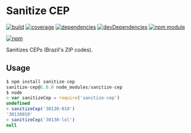 # Sanitize CEP

[![build](https://travis-ci.org/tallesl/sanitize-cep.png)](https://travis-ci.org/tallesl/sanitize-cep)
[![coverage](https://coveralls.io/repos/tallesl/sanitize-cep/badge.png?branch=master)](https://coveralls.io/r/tallesl/sanitize-cep?branch=master)
[![dependencies](https://david-dm.org/tallesl/sanitize-cep.png)](https://david-dm.org/tallesl/sanitize-cep)
[![devDependencies](https://david-dm.org/tallesl/sanitize-cep/dev-status.png)](https://david-dm.org/tallesl/sanitize-cep#info=devDependencies)
[![npm module](https://badge.fury.io/js/sanitize-cep.png)](http://badge.fury.io/js/sanitize-cep)

[![npm](https://nodei.co/npm/sanitize-cep.png?mini=true)](https://nodei.co/npm/sanitize-cep)

Sanitizes CEPs (Brazil's ZIP codes).

## Usage

```js
$ npm install sanitize-cep
sanitize-cep@1.0.0 node_modules/sanitize-cep
$ node
> var sanitizeCep = require('sanitize-cep')
undefined
> sanitizeCep('30130-010')
'30130010'
> sanitizeCep('30130-lol')
null
```